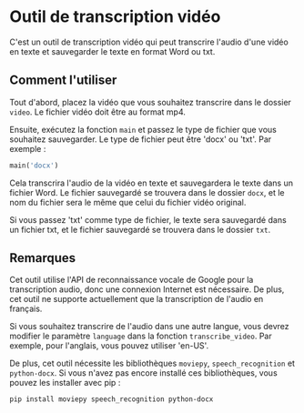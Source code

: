 # Outil de transcription vidéo

C'est un outil de transcription vidéo qui peut transcrire l'audio d'une vidéo en texte et sauvegarder le texte en format Word ou txt.

## Comment l'utiliser

Tout d'abord, placez la vidéo que vous souhaitez transcrire dans le dossier `video`. Le fichier vidéo doit être au format mp4.

Ensuite, exécutez la fonction `main` et passez le type de fichier que vous souhaitez sauvegarder. Le type de fichier peut être 'docx' ou 'txt'. Par exemple :

```python
main('docx')
```

Cela transcrira l'audio de la vidéo en texte et sauvegardera le texte dans un fichier Word. Le fichier sauvegardé se trouvera dans le dossier `docx`, et le nom du fichier sera le même que celui du fichier vidéo original.

Si vous passez 'txt' comme type de fichier, le texte sera sauvegardé dans un fichier txt, et le fichier sauvegardé se trouvera dans le dossier `txt`.

## Remarques

Cet outil utilise l'API de reconnaissance vocale de Google pour la transcription audio, donc une connexion Internet est nécessaire. De plus, cet outil ne supporte actuellement que la transcription de l'audio en français.

Si vous souhaitez transcrire de l'audio dans une autre langue, vous devrez modifier le paramètre `language` dans la fonction `transcribe_video`. Par exemple, pour l'anglais, vous pouvez utiliser 'en-US'.

De plus, cet outil nécessite les bibliothèques `moviepy`, `speech_recognition` et `python-docx`. Si vous n'avez pas encore installé ces bibliothèques, vous pouvez les installer avec pip :

```bash
pip install moviepy speech_recognition python-docx
```
